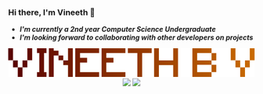 ### Hi there, I'm Vineeth 👋

<!--
**vineethbv/vineethbv** is a ✨ _special_ ✨ repository because its `README.md` (this file) appears on your GitHub profile.

Here are some ideas to get you started:

- 🔭 I’m currently working on ...
- 🌱 I’m currently learning ...
- 👯 I’m looking to collaborate on ...
- 🤔 I’m looking for help with ...
- 💬 Ask me about ...
- 📫 How to reach me: ...
- 😄 Pronouns: ...
- ⚡ Fun fact: ...
-->

- ***I'm currently a 2nd year Computer Science Undergraduate***
- ***I'm looking forward to collaborating with other developers on projects***

<p align="center">
  <img src="logo_Personal.png">
  <img src="https://github-readme-stats.vercel.app/api?username=vineethbv&show_icons=true&hide_border=true&include_all_commits=true&count_private=true&title_color=000000&icon_color=576574&line_height=20">
  <img src="https://github-readme-stats.vercel.app/api/top-langs/?username=vineethbv&hide_border=true&title_color=000000&layout=compact&langs_count=6">
</p>
